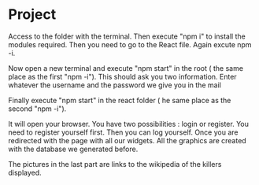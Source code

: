 # Project
Access to the folder with the terminal.
Then execute "npm i" to install the modules required.
Then you need to go to the React file.
Again excute npm -i.

Now open a new terminal and execute "npm start" in the root ( the same place as the first "npm -i").
This should ask you two information. Enter whatever the username and the password we give you in the mail

Finally execute "npm start" in the react folder ( he same place as the second "npm -i").

It will open your browser.
You have two possibilities : login or register. You need to register yourself first.
Then you can log yourself.
Once you are redirected with the page with all our widgets.
All the graphics are created with the database we generated before.

The pictures in the last part are links to the wikipedia of the killers displayed.

